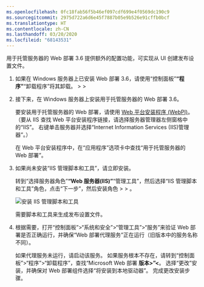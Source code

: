 ```yaml
---
ms.openlocfilehash: 0fc18fab56f5b46ef097cdf699e4f0569dc190c9
ms.sourcegitcommit: 2975d722a6d6e45f7887b05e9b526e91cffb0bcf
ms.translationtype: HT
ms.contentlocale: zh-CN
ms.lasthandoff: 03/20/2020
ms.locfileid: "68143531"
---
```

用于托管服务器的 Web 部署 3.6 提供额外的配置功能，可实现从 UI 创建发布设置文件。

1. 如果在 Windows 服务器上已安装 Web 部署 3.6，请使用“控制面板”**“程序”**“卸载程序”将其卸载。 >  > 

2. 接下来，在 Windows 服务器上安装用于托管服务器的 Web 部署 3.6。

    要安装用于托管服务器的 Web 部署，请使用 [Web 平台安装程序 (WebPI)](https://www.microsoft.com/web/downloads/platform.aspx)。 （要从 IIS 查找 Web 平台安装程序链接，请选择服务器管理器左侧窗格中的“IIS”。 右键单击服务器并选择“Internet Information Services (IIS)管理器”。）

    在 Web 平台安装程序中，在“应用程序”选项卡中查找“用于托管服务器的 Web 部署”。

3. 如果尚未安装“IIS 管理脚本和工具”，请立即安装。

    转到“选择服务器角色”**“Web 服务器(IIS)”**“管理工具”，然后选择“IIS 管理脚本和工具”角色，点击“下一步”，然后安装角色 >  > 。

    ![安装 IIS 管理脚本和工具](../../deployment/media/tutorial-iis-management-scripts-and-tools.png)

    需要脚本和工具来生成发布设置文件。

4. 根据需要，打开“控制面板”>“系统和安全”>“管理工具”>“服务”来验证 Web 部署是否正确运行，并确保“Web 部署代理服务”正在运行（旧版本中的服务名称不同）。

    如果代理服务未运行，请启动该服务。 如果服务根本不存在，请转到“控制面板”>“程序”>“卸载程序”，查找“Microsoft Web 部署 **版本>”\<**。 选择“更改”安装，并确保对 Web 部署组件选择“将安装到本地驱动器”。 完成更改安装步骤。